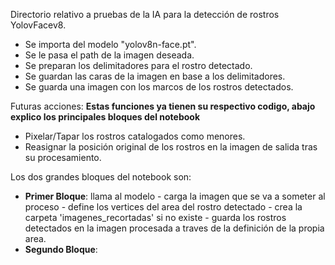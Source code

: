 Directorio relativo a pruebas de la IA para la detección de rostros YolovFacev8.

* Se importa del modelo "yolov8n-face.pt".
* Se le pasa el path de la imagen deseada.
* Se preparan los delimitadores para el rostro detectado.
* Se guardan las caras de la imagen en base a los delimitadores.
* Se guarda una imagen con los marcos de los rostros detectados.

Futuras acciones: **Estas funciones ya tienen su respectivo codigo, abajo explico los principales bloques del notebook**
* Pixelar/Tapar los rostros catalogados como menores.
* Reasignar la posición original de los rostros en la imagen de salida tras su procesamiento.


Los dos grandes bloques del notebook son:
* **Primer Bloque**: llama al modelo - carga la imagen que se va a someter al proceso - define los vertices del area del rostro detectado - crea la carpeta 'imagenes_recortadas' si no existe - guarda los rostros detectados en la imagen procesada a traves de la definición de la propia area.
* **Segundo Bloque**: 
